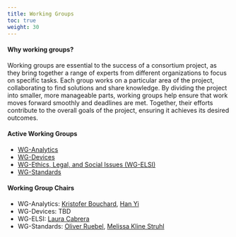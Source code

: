 ```yaml
---
title: Working Groups
toc: true
weight: 30
---
```


#### Why working groups?

Working groups are essential to the success of a consortium project, as they bring together a range of experts from different organizations to focus on specific tasks. Each group works on a particular area of the project, collaborating to find solutions and share knowledge. By dividing the project into smaller, more manageable parts, working groups help ensure that work moves forward smoothly and deadlines are met. Together, their efforts contribute to the overall goals of the project, ensuring it achieves its desired outcomes.

#### Active Working Groups
- [WG-Analytics](analytics)
- [WG-Devices](devices)
- [WG-Ethics, Legal, and Social Issues (WG-ELSI)](elsi)
- [WG-Standards](standards)

#### Working Group Chairs
- WG-Analytics: [Kristofer Bouchard](https://biosciences.lbl.gov/profiles/kristofer-e-bouchard/), [Han Yi](https://scholar.google.com/citations?user=MdrCoqAAAAAJ&hl=en)
- WG-Devices: TBD
- WG-ELSI: [Laura Cabrera](https://rockethics.psu.edu/people/laura-cabrera/)
- WG-Standards: [Oliver Ruebel](https://dav.lbl.gov/~oruebel/), [Melissa Kline Struhl](https://eccl.mit.edu/team-profiles/melissa-kline-struhl)